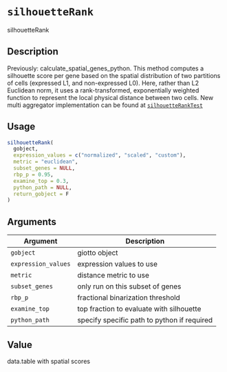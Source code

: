 # `silhouetteRank`

silhouetteRank


## Description

Previously: calculate_spatial_genes_python. This method computes a silhouette score per gene based on the
 spatial distribution of two partitions of cells (expressed L1, and non-expressed L0).
 Here, rather than L2 Euclidean norm, it uses a rank-transformed, exponentially weighted
 function to represent the local physical distance between two cells.
 New multi aggregator implementation can be found at [`silhouetteRankTest`](#silhouetteranktest)


## Usage

```r
silhouetteRank(
  gobject,
  expression_values = c("normalized", "scaled", "custom"),
  metric = "euclidean",
  subset_genes = NULL,
  rbp_p = 0.95,
  examine_top = 0.3,
  python_path = NULL,
  return_gobject = F
)
```


## Arguments

Argument      |Description
------------- |----------------
`gobject`     |     giotto object
`expression_values`     |     expression values to use
`metric`     |     distance metric to use
`subset_genes`     |     only run on this subset of genes
`rbp_p`     |     fractional binarization threshold
`examine_top`     |     top fraction to evaluate with silhouette
`python_path`     |     specify specific path to python if required


## Value

data.table with spatial scores


